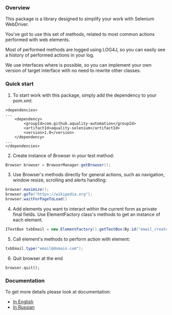 ### Overview

This package is a library designed to simplify your work with Selenium WebDriver.

You've got to use this set of methods, related to most common actions performed with web elements.

Most of performed methods are logged using LOG4J, so you can easily see a history of performed actions in your log.

We use interfaces where is possible, so you can implement your own version of target interface with no need to rewrite other classes.

### Quick start

1. To start work with this package, simply add the dependency to your pom.xml:
```
<dependencies>
...
    <dependency>
        <groupId>com.github.aquality-automation</groupId>
        <artifactId>aquality-selenium</artifactId>
        <version>1.0</version>
    </dependency>
...
</dependencies>

```

2. Create instance of Browser in your test method:
```java
Browser browser = BrowserManager.getBrowser();
```

3. Use Browser's methods directly for general actions, such as navigation, window resize, scrolling and alerts handling:
```java
browser.maximize();
browser.goTo("https://wikipedia.org");
browser.waitForPageToLoad()
```

4. Add elements you want to interact within the current form as private final fields. Use ElementFactory class's methods to get an instance of each element.
```java
ITextBox txbEmail = new ElementFactory().getTextBox(By.id("email_create"), "Email");
```

5. Call element's methods to perform action with element: 
```java
txbEmail.type("email@domain.com");
```

6. Quit browser at the end
```
browser.quit();
```

### Documentation
To get more details please look at documentation:
- [In English](./Documentation.en.md)
- [In Russian](./Documentation.ru.md)
